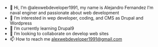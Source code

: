 - 👋 Hi, I’m @alexwebdeveloper1991, my name is Alejandro Fernandez I'm naval enginer and passionate about web development
- 👀 I’m interested in wep developer, coding, and CMS as Drupal and Wordpress
- 🌱 I’m currently learning Drupal9
- 💞️ I’m looking to collaborate on develop web sites
- 📫 How to reach me alexwebdeveloper1991@gmail.com
